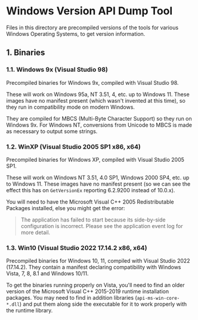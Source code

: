 # Windows Version API Dump Tool <!-- omit in toc -->

Files in this directory are precompiled versions of the tools for various
Windows Operating Systems, to get version information.

## 1. Binaries

### 1.1. Windows 9x (Visual Studio 98)

Precompiled binaries for Windows 9x, compiled with Visual Studio 98.

These will work on Windows 95a, NT 3.51, 4, etc. up to Windows 11. These images
have no manifest present (which wasn't invented at this time), so they run in
compatibility mode on modern Windows.

They are compiled for MBCS (Multi-Byte Character Support) so they run on Windows
9x. For Windows NT, conversions from Unicode to MBCS is made as necessary to
output some strings.

### 1.2. WinXP (Visual Studio 2005 SP1 x86, x64)

Precompiled binaries for Windows XP, compiled with Visual Studio 2005 SP1.

These will work on Windows NT 3.51, 4.0 SP1, Windows 2000 SP4, etc. up to
Windows 11. These images have no manifest present (so we can see the effect this
has on `GetVersionEx` reporting 6.2.9200 instead of 10.0.x).

You will need to have the Microsoft Visual C++ 2005 Redistributable Packages
installed, else you might get the error:

> The application has failed to start because its side-by-side configuration is
> incorrect. Please see the application event log for more detail.

### 1.3. Win10 (Visual Studio 2022 17.14.2 x86, x64)

Precompiled binaries for Windows 10, 11, compiled with Visual Studio 2022
(17.14.2). They contain a manifest declaring compatibility with Windows Vista,
7, 8, 8.1 and Windows 10/11.

To get the binaries running properly on Vista, you'll need to find an older
version of the Microsoft Visual C++ 2015-2019 runtime installation packages. You
may need to find in addition libraries (`api-ms-win-core-*.dll`) and put them
along side the executable for it to work properly with the runtime library.
